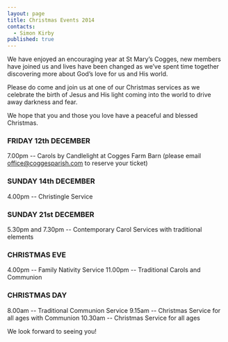 ```yaml
---
layout: page
title: Christmas Events 2014
contacts: 
  - Simon Kirby
published: true
---
```


We have enjoyed an encouraging year at St Mary’s Cogges, new members have joined us and lives have been changed as we’ve spent time together discovering more about God’s love for us and His world.

Please do come and join us at one of our Christmas services as we celebrate the birth of Jesus and His light coming into the world to drive away darkness and fear.

We hope that you and those you love have a peaceful and blessed Christmas.

### FRIDAY 12th DECEMBER
7.00pm -- Carols by Candlelight at Cogges Farm Barn
(please email office@coggesparish.com to reserve your ticket)

### SUNDAY 14th DECEMBER
4.00pm -- Christingle Service

### SUNDAY 21st DECEMBER
5.30pm and 7.30pm -- Contemporary Carol Services with traditional elements

### CHRISTMAS EVE
4.00pm -- Family Nativity Service
11.00pm -- Traditional Carols and Communion

### CHRISTMAS DAY
8.00am -- Traditional Communion Service
9.15am -- Christmas Service for all ages with Communion
10.30am -- Christmas Service for all ages

We look forward to seeing you!
